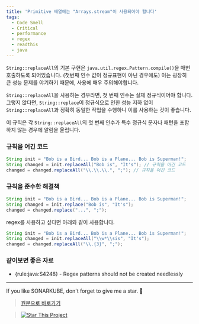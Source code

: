 ```yaml
---
title: 'Primitive 배열에는 "Arrays.stream"이 사용되어야 합니다'
tags:
  - Code Smell
  - Critical
  - performance
  - regex
  - readthis
  - java
---
```


`String::replaceAll`의 기본 구현은 `java.util.regex.Pattern.compile()`을 매번 호출하도록 되어있습니다. (첫번째 인수 값이 정규표현이 아닌 경우에도)
이는 굉장히 큰 성능 문제를 야기하기 때문에, 사용에 매우 주의해야합니다.

`String::replaceAll`을 사용하는 경우라면, 첫 번째 인수는 실제 정규식이어야 합니다.
그렇지 않다면, `String::replace`이 정규식으로 인한 성능 저하 없이 `String::replaceAll`과 정확히 동일한 작업을 수행하니 이를 사용하는 것이 좋습니다.

이 규칙은 각 `String::replaceAll`의 첫 번째 인수가 특수 정규식 문자나 패턴을 포함하지 않는 경우에 알림을 울립니다.

### 규칙을 어긴 코드

```java
String init = "Bob is a Bird... Bob is a Plane... Bob is Superman!";
String changed = init.replaceAll("Bob is", "It's"); // 규칙을 어긴 코드
changed = changed.replaceAll("\\.\\.\\.", ";"); // 규칙을 어긴 코드
```

### 규칙을 준수한 해결책

```java
String init = "Bob is a Bird... Bob is a Plane... Bob is Superman!";
String changed = init.replace("Bob is", "It's");
changed = changed.replace("...", ";");
```

regex를 사용하고 싶다면 아래와 같이 사용합니다.

```java
String init = "Bob is a Bird... Bob is a Plane... Bob is Superman!";
String changed = init.replaceAll("\\w*\\sis", "It's");
changed = changed.replaceAll("\\.{3}", ";");
```

### 같이보면 좋은 자료

- {rule:java:S4248} - Regex patterns should not be created needlessly

---

If you like SONARKUBE, don't forget to give me a star. :star2:

> [원문으로 바로가기](https://rules.sonarsource.com/java/RSPEC-5361)

> [![Star This Project](https://img.shields.io/github/stars/kantabile/sonarkube.svg?label=Stars&style=social)](https://github.com/kantabile/sonarkube)
